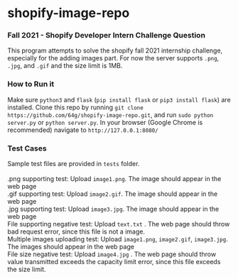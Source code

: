 # shopify-image-repo
### Fall 2021 - Shopify Developer Intern Challenge Question
This program attempts to solve the shopify fall 2021 internship challenge, especially for the adding images part. For now 
the server supports ```.png```, ```.jpg```, and ```.gif``` and the size limit is 1MB.
### How to Run it
Make sure ```python3``` and ```flask``` (```pip install flask``` or ```pip3 install flask```) are installed.
Clone this repo by running ```git clone https://github.com/64g/shopify-image-repo.git```, and run ```sudo python server.py``` 
or ```python server.py```.
In your browser (Google Chrome is recommended) navigate to ```http://127.0.0.1:8080/```
### Test Cases
Sample test files are provided in ```tests``` folder. <br><br>
.png supporting test: Upload ```image1.png```. The image should appear in the web page <br>
.gif supporting test: Upload ```image2.gif```. The image should appear in the web page <br>
.jpg supporting test: Upload ```image3.jpg```. The image should appear in the web page <br>
File supporting negative test: Upload ```text.txt``` . The web page should throw bad request error, since this file is not a image. <br>
Multiple images uploading test: Upload ```image1.png```, ```image2.gif```, ```image3.jpg```. The images should appear in the web page <br>
File size negative test: Upload ```image4.jpg``` . The web page should throw value transmitted exceeds the capacity limit error, since this file exceeds the size limit. <br>